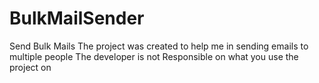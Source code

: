 # BulkMailSender
Send Bulk Mails
The project was created to help me in sending emails to multiple people
The developer is not Responsible on what you use the project on
